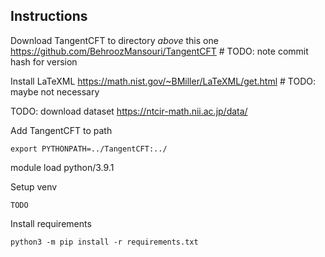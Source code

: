 ## Instructions

Download TangentCFT to directory *above* this one https://github.com/BehroozMansouri/TangentCFT # TODO: note commit hash for version

Install LaTeXML https://math.nist.gov/~BMiller/LaTeXML/get.html # TODO: maybe not necessary

TODO: download dataset https://ntcir-math.nii.ac.jp/data/

Add TangentCFT to path
```
export PYTHONPATH=../TangentCFT:../
```

module load python/3.9.1

Setup venv
```
TODO
```

Install requirements
```
python3 -m pip install -r requirements.txt
```


